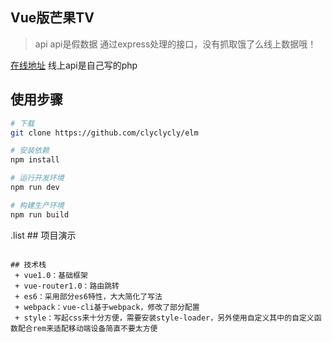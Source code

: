 ## Vue版芒果TV

> api api是假数据 通过express处理的接口，没有抓取饿了么线上数据哦！

[在线地址](http://www.chengluyao.cn/elm) 线上api是自己写的php

## 使用步骤

``` bash
# 下载
git clone https://github.com/clyclycly/elm

# 安装依赖
npm install

# 运行开发环境
npm run dev

# 构建生产环境
npm run build

```
.list ## 项目演示

```![](https://github.com/clyclycly/elm/blob/master/elm.gif)

## 技术栈
 + vue1.0：基础框架
 + vue-router1.0：路由跳转
 + es6：采用部分es6特性，大大简化了写法
 + webpack：vue-cli基于webpack，修改了部分配置
 + style：写起css来十分方便，需要安装style-loader，另外使用自定义其中的自定义函数配合rem来适配移动端设备简直不要太方便
